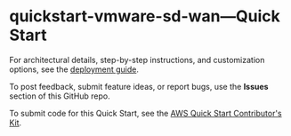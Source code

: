 # quickstart-vmware-sd-wan—Quick Start

For architectural details, step-by-step instructions, and customization options, see the [deployment guide](https://aws-quickstart.github.io/quickstart-vmware-sd-wan/).

To post feedback, submit feature ideas, or report bugs, use the **Issues** section of this GitHub repo.

To submit code for this Quick Start, see the [AWS Quick Start Contributor's Kit](https://aws-quickstart.github.io/).
